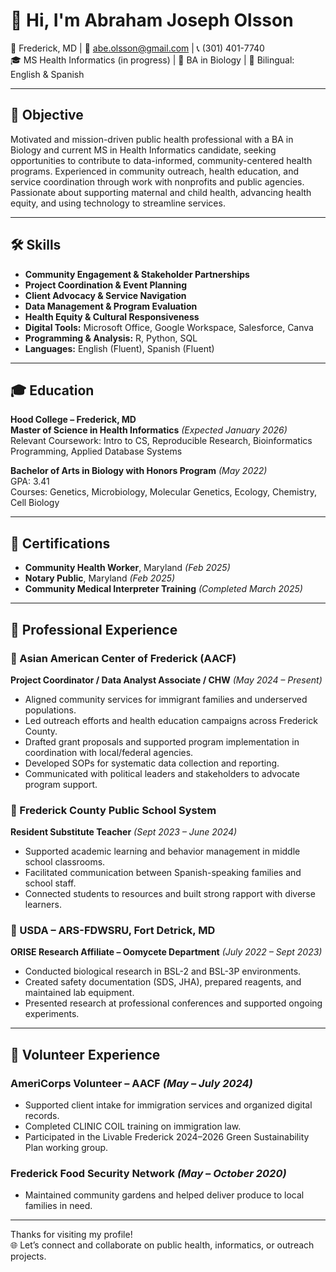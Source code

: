 # 👋 Hi, I'm Abraham Joseph Olsson

📍 Frederick, MD | 📧 abe.olsson@gmail.com | 📞 (301) 401-7740  
🎓 MS Health Informatics (in progress) | 🧬 BA in Biology | 💬 Bilingual: English & Spanish  

---

## 🎯 Objective

Motivated and mission-driven public health professional with a BA in Biology and current MS in Health Informatics candidate, seeking opportunities to contribute to data-informed, community-centered health programs. Experienced in community outreach, health education, and service coordination through work with nonprofits and public agencies. Passionate about supporting maternal and child health, advancing health equity, and using technology to streamline services.

---

## 🛠️ Skills

- **Community Engagement & Stakeholder Partnerships**  
- **Project Coordination & Event Planning**  
- **Client Advocacy & Service Navigation**  
- **Data Management & Program Evaluation**  
- **Health Equity & Cultural Responsiveness**  
- **Digital Tools:** Microsoft Office, Google Workspace, Salesforce, Canva  
- **Programming & Analysis:** R, Python, SQL  
- **Languages:** English (Fluent), Spanish (Fluent)  

---

## 🎓 Education

**Hood College – Frederick, MD**  
**Master of Science in Health Informatics** *(Expected January 2026)*  
Relevant Coursework: Intro to CS, Reproducible Research, Bioinformatics Programming, Applied Database Systems  

**Bachelor of Arts in Biology with Honors Program** *(May 2022)*  
GPA: 3.41  
Courses: Genetics, Microbiology, Molecular Genetics, Ecology, Chemistry, Cell Biology  

---

## 📜 Certifications

- **Community Health Worker**, Maryland *(Feb 2025)*  
- **Notary Public**, Maryland *(Feb 2025)*  
- **Community Medical Interpreter Training** *(Completed March 2025)*  

---

## 💼 Professional Experience

### 🏥 Asian American Center of Frederick (AACF)  
**Project Coordinator / Data Analyst Associate / CHW** *(May 2024 – Present)*  
- Aligned community services for immigrant families and underserved populations.  
- Led outreach efforts and health education campaigns across Frederick County.  
- Drafted grant proposals and supported program implementation in coordination with local/federal agencies.  
- Developed SOPs for systematic data collection and reporting.  
- Communicated with political leaders and stakeholders to advocate program support.

### 🏫 Frederick County Public School System  
**Resident Substitute Teacher** *(Sept 2023 – June 2024)*  
- Supported academic learning and behavior management in middle school classrooms.  
- Facilitated communication between Spanish-speaking families and school staff.  
- Connected students to resources and built strong rapport with diverse learners.

### 🧪 USDA – ARS-FDWSRU, Fort Detrick, MD  
**ORISE Research Affiliate – Oomycete Department** *(July 2022 – Sept 2023)*  
- Conducted biological research in BSL-2 and BSL-3P environments.  
- Created safety documentation (SDS, JHA), prepared reagents, and maintained lab equipment.  
- Presented research at professional conferences and supported ongoing experiments.

---

## 🤝 Volunteer Experience

### AmeriCorps Volunteer – AACF *(May – July 2024)*  
- Supported client intake for immigration services and organized digital records.  
- Completed CLINIC COIL training on immigration law.  
- Participated in the Livable Frederick 2024–2026 Green Sustainability Plan working group.

### Frederick Food Security Network *(May – October 2020)*  
- Maintained community gardens and helped deliver produce to local families in need.

---

Thanks for visiting my profile!  
🌐 Let’s connect and collaborate on public health, informatics, or outreach projects.
